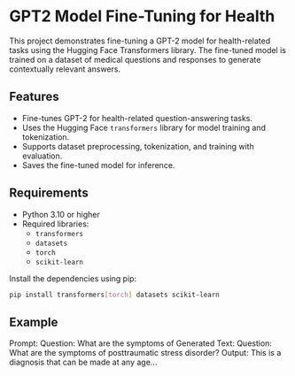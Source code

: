 # GPT2 Model Fine-Tuning for Health

This project demonstrates fine-tuning a GPT-2 model for health-related tasks using the Hugging Face Transformers library. The fine-tuned model is trained on a dataset of medical questions and responses to generate contextually relevant answers.

## Features

- Fine-tunes GPT-2 for health-related question-answering tasks.
- Uses the Hugging Face `transformers` library for model training and tokenization.
- Supports dataset preprocessing, tokenization, and training with evaluation.
- Saves the fine-tuned model for inference.

## Requirements

- Python 3.10 or higher
- Required libraries:
  - `transformers`
  - `datasets`
  - `torch`
  - `scikit-learn`

Install the dependencies using pip:

```bash
pip install transformers[torch] datasets scikit-learn
```

## Example

Prompt: Question: What are the symptoms of
Generated Text: Question: What are the symptoms of posttraumatic stress disorder? Output: This is a diagnosis that can be made at any age...